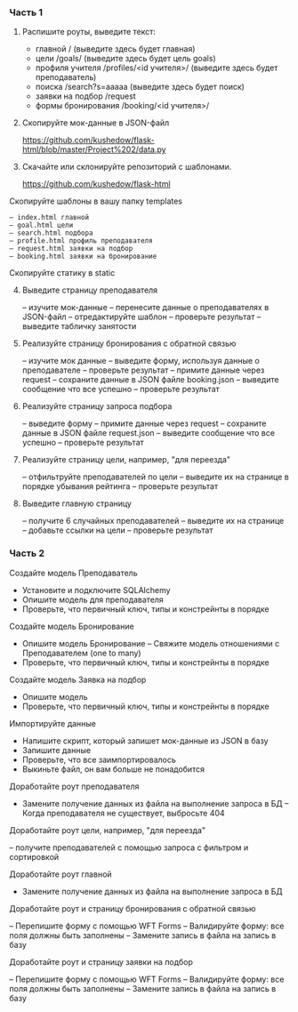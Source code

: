 ### Часть 1

1. Распишите роуты, выведите текст:

    - главной / (выведите здесь будет главная)
    - цели /goals/<goal> (выведите здесь будет цель goals)
    - профиля учителя /profiles/<id учителя>/ (выведите здесь будет преподаватель)
    - поиска /search?s=aaaaa (выведите здесь будет поиск)
    - заявки на подбор /request
    - формы бронирования /booking/<id учителя>/

2. Скопируйте мок-данные в JSON-файл

    https://github.com/kushedow/flask-html/blob/master/Project%202/data.py

3. Скачайте или склонируйте репозиторий с шаблонами.

    https://github.com/kushedow/flask-html

Скопируйте шаблоны в вашу папку templates

    – index.html главной
    – goal.html цели
    – search.html подбора
    – profile.html профиль преподавателя
    – request.html заявки на подбор
    – booking.html заявки на бронирование

Скопируйте статику в static

4. Выведите страницу преподавателя

    – изучите мок-данные
    – перенесите данные о преподавателях в JSON-файл
    – отредактируйте шаблон
    – проверьте результат
    – выведите табличку занятости 

5. Реализуйте страницу бронирования с обратной связью

    – изучите мок данные
    – выведите форму, используя данные о преподавателе
    – проверьте результат
    – примите данные через request
    – сохраните данные в JSON файле booking.json
    – выведите сообщение что все успешно
    – проверьте результат

6. Реализуйте страницу запроса подбора

    – выведите форму
    – примите данные через request
    – сохраните данные в JSON файле request.json
    – выведите сообщение что все успешно
    – проверьте результат

7. Реализуйте страницу цели, например, "для переезда"
    
    – отфильтруйте преподавателей по цели 
    – выведите их на странице в порядке убывания рейтинга
    – проверьте результат

8. Выведите главную страницу
    
    – получите 6 случайных преподавателей
    – выведите их на странице 
    – добавьте ссылки на цели
    – проверьте результат
    
    
### Часть 2

Создайте модель Преподаватель

- Установите и подключите SQLAlchemy
- Опишите модель для преподавателя
- Проверьте, что первичный ключ, типы и констрейнты в порядке

Создайте модель Бронирование

- Опишите модель Бронирование
– Свяжите модель отношениями с Преподавателем (one to many)
- Проверьте, что первичный ключ, типы и констрейнты в порядке

Создайте модель Заявка на подбор

- Опишите модель 
- Проверьте, что первичный ключ, типы и констрейнты в порядке


Импортируйте данные

- Напишите скрипт, который запишет мок-данные из JSON в базу
- Запишите данные
- Проверьте, что все заимпортировалось
- Выкиньте файл, он вам больше не понадобится

Доработайте роут преподавателя

- Замените получение данных из файла на выполнение запроса в БД
– Когда преподавателя не существует, выбросьте 404


Доработайте роут цели, например, "для переезда"
    
– получите преподавателей с помощью запроса с фильтром и сортировкой


Доработайте роут главной

- Замените получение данных из файла на выполнение запроса в БД


Доработайте роут и страницу бронирования с обратной связью

– Перепишите форму с помощью WFT Forms
– Валидируйте форму: все поля должны быть заполнены
– Замените запись в файла на запись в базу

Доработайте роут и страницу заявки на подбор

– Перепишите форму с помощью WFT Forms
– Валидируйте форму: все поля должны быть заполнены
– Замените запись в файла на запись в базу

